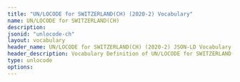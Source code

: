 ```yaml
---
title: "UN/LOCODE for SWITZERLAND(CH) (2020-2) Vocabulary"
name: UN/LOCODE for SWITZERLAND(CH) 
description: 
jsonid: "unlocode-ch"
layout: vocabulary
header_name: UN/LOCODE for SWITZERLAND(CH) (2020-2) JSON-LD Vocabulary
header_description: Vocabulary Definition of UN/LOCODE for SWITZERLAND(CH) (2020-2) semantics in HTML format. JSON-LD format is available at [unlocode-ch.jsonld](/vocabulary/unlocode-ch.jsonld)
type: unlocode
options:
---
```

